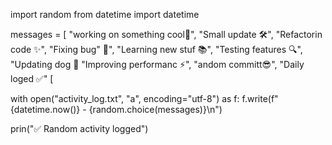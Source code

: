import random
from datetime import datetime

messages = [
    "working on something cool🚀",
    "Small update 🛠",
    "Refactorin code ✨",
    "Fixing bug" 🐛",
    "Learning new stuf 📚",
    "Testing features 🔍",
    "Updating dog 📄
    "Improving performanc ⚡",
    "andom committ😎",
    "Daily loged ✅"
     [

with open("activity_log.txt", "a", encoding="utf-8") as f:
    f.write(f"{datetime.now()} - {random.choice(messages)}\n")

prin("✅ Random activity logged")

